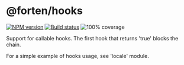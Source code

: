 # @forten/hooks

[![NPM version][npm-image]][npm-url]
[![Build status][travis-image]][travis-url]
![100% coverage][coverage-image]

[npm-image]: https://img.shields.io/npm/v/@forten/hooks.svg?style=flat
[npm-url]: https://npmjs.org/package/@forten/hooks
[travis-image]: https://img.shields.io/travis/fortenjs/forten.svg?style=flat
[travis-url]: https://travis-ci.org/fortenjs/forten
[coverage-image]: https://user-images.githubusercontent.com/79422935/109943846-79cd3980-7d3a-11eb-959b-2b8d33da3c28.png

Support for callable hooks. The first hook that returns 'true' blocks the chain.

For a simple example of hooks usage, see 'locale' module.
